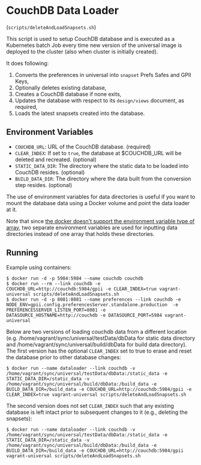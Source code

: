 # CouchDB Data Loader
(`scripts/deleteAndLoadSnapsets.sh`)

This script is used to setup CouchDB database and is executed as a Kubernetes
batch Job every time new version of the universal image is deployed to the
cluster (also when cluster is initially created).

It does following:
1. Converts the preferences in universal into `snapset` Prefs Safes and GPII Keys,
1. Optionally deletes existing database,
1. Creates a CouchDB database if none exits,
1. Updates the database with respect to its `design/views` document, as required,
1. Loads the latest snapsets created into the database.

## Environment Variables

- `COUCHDB_URL`: URL of the CouchDB database. (required)
- `CLEAR_INDEX`: If set to `true`, the database at $COUCHDB_URL will be deleted and recreated. (optional)
- `STATIC_DATA_DIR`: The directory where the static data to be loaded into CouchDB resides. (optional)
- `BUILD_DATA_DIR`: The directory where the data built from the conversion step resides. (optional)

The use of environment variables for data directories is useful if you want to mount the database data using a Docker volume and point the data loader at it.

Note that since [the docker doesn't support the environment variable type of array](https://github.com/moby/moby/issues/20169), two separate environment variables are used for inputting data directories instead of one array that holds these directories.

## Running

Example using containers:

```
$ docker run -d -p 5984:5984 --name couchdb couchdb
$ docker run --rm --link couchdb -e COUCHDB_URL=http://couchdb:5984/gpii -e CLEAR_INDEX=true vagrant-universal scripts/deleteAndLoadSnapsets.sh
$ docker run -d -p 8081:8081 --name preferences --link couchdb -e NODE_ENV=gpii.config.preferencesServer.standalone.production  -e PREFERENCESSERVER_LISTEN_PORT=8081 -e DATASOURCE_HOSTNAME=http://couchdb -e DATASOURCE_PORT=5984 vagrant-universal

```

Below are two versions of loading couchdb data from a different location (e.g. /home/vagrant/sync/universal/testData/dbData for static data directory and /home/vagrant/sync/universal/build/dbData for build data directory).  The first version has the optional `CLEAR_INDEX` set to true to erase and reset the database prior to other database changes:

```
$ docker run --name dataloader --link couchdb -v /home/vagrant/sync/universal/testData/dbData:/static_data -e STATIC_DATA_DIR=/static_data -v /home/vagrant/sync/universal/build/dbData:/build_data -e BUILD_DATA_DIR=/build_data -e COUCHDB_URL=http://couchdb:5984/gpii -e CLEAR_INDEX=true vagrant-universal scripts/deleteAndLoadSnapsets.sh
```

The second version does not set `CLEAR_INDEX` such that any existing database is left intact prior to subsequent changes to it (e.g., deleting the snapsets):

```
$ docker run --name dataloader --link couchdb -v /home/vagrant/sync/universal/testData/dbData:/static_data -e STATIC_DATA_DIR=/static_data -v /home/vagrant/sync/universal/build/dbData:/build_data -e BUILD_DATA_DIR=/build_data -e COUCHDB_URL=http://couchdb:5984/gpii vagrant-universal scripts/deleteAndLoadSnapsets.sh
```
